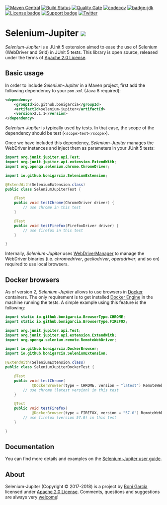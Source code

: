 [![Maven Central](https://img.shields.io/maven-central/v/io.github.bonigarcia/selenium-jupiter.svg)](http://search.maven.org/#search%7Cga%7C1%7Cg%3Aio.github.bonigarcia%20a%3Aselenium-jupiter)
[![Build Status](https://travis-ci.org/bonigarcia/selenium-jupiter.svg?branch=master)](https://travis-ci.org/bonigarcia/selenium-jupiter)
[![Quality Gate](https://sonarcloud.io/api/project_badges/measure?project=io.github.bonigarcia:selenium-jupiter&metric=alert_status)](https://sonarcloud.io/dashboard/index/io.github.bonigarcia:selenium-jupiter)
[![codecov](https://codecov.io/gh/bonigarcia/selenium-jupiter/branch/master/graph/badge.svg)](https://codecov.io/gh/bonigarcia/selenium-jupiter)
[![badge-jdk](https://img.shields.io/badge/jdk-8-green.svg)](http://www.oracle.com/technetwork/java/javase/downloads/index.html)
[![License badge](https://img.shields.io/badge/license-Apache2-green.svg)](http://www.apache.org/licenses/LICENSE-2.0)
[![Support badge]( https://img.shields.io/badge/support-sof-green.svg)](http://stackoverflow.com/questions/tagged/selenium-jupiter)
[![Twitter](https://img.shields.io/badge/follow-@boni_gg-green.svg)](https://twitter.com/boni_gg)

# Selenium-Jupiter [![][Logo]][GitHub Repository]

*Selenium-Jupiter* is a JUnit 5 extension aimed to ease the use of Selenium (WebDriver and Grid) in JUnit 5 tests. This library is open source, released under the terms of [Apache 2.0 License].

## Basic usage

In order to include *Selenium-Jupiter* in a Maven project, first add the following dependency to your `pom.xml` (Java 8 required):

```xml
<dependency>
	<groupId>io.github.bonigarcia</groupId>
	<artifactId>selenium-jupiter</artifactId>
	<version>2.1.1</version>
</dependency>
```

*Selenium-Jupiter* is typically used by tests. In that case, the scope of the dependency should be test (`<scope>test</scope>`).

Once we have included this dependency, *Selenium-Jupiter* manages the WebDriver instances and inject them as parameters in your JUnit 5 tests:

```java
import org.junit.jupiter.api.Test;
import org.junit.jupiter.api.extension.ExtendWith;
import org.openqa.selenium.chrome.ChromeDriver;

import io.github.bonigarcia.SeleniumExtension;

@ExtendWith(SeleniumExtension.class)
public class SeleniumJupiterTest {

    @Test
    public void testChrome(ChromeDriver driver) {
    	// use chrome in this test
    }

    @Test
    public void testFirefox(FirefoxDriver driver) {
    	// use firefox in this test
    }

}
```

Internally, *Selenium-Jupiter* uses [WebDriverManager] to manage the WebDriver binaries (i.e. *chromedriver*, *geckodriver*,  *operadriver*, and so on) required to use local browsers.

## Docker browsers

As of version 2, *Selenium-Jupiter* allows to use browsers in [Docker] containers. The only requirement is to get installed [Docker Engine] in the machine running the tests. A simple example using this feature is the following:

```java
import static io.github.bonigarcia.BrowserType.CHROME;
import static io.github.bonigarcia.BrowserType.FIREFOX;

import org.junit.jupiter.api.Test;
import org.junit.jupiter.api.extension.ExtendWith;
import org.openqa.selenium.remote.RemoteWebDriver;

import io.github.bonigarcia.DockerBrowser;
import io.github.bonigarcia.SeleniumExtension;

@ExtendWith(SeleniumExtension.class)
public class SeleniumJupiterDockerTest {

    @Test
    public void testChrome(
            @DockerBrowser(type = CHROME, version = "latest") RemoteWebDriver driver) {
        // use chrome (latest version) in this test
    }

    @Test
    public void testFirefox(
            @DockerBrowser(type = FIREFOX, version = "57.0") RemoteWebDriver driver) {
        // use firefox (version 57.0) in this test
    }

}
```

## Documentation

You can find more details and examples on the [Selenium-Jupiter user guide].

## About

Selenium-Jupiter (Copyright &copy; 2017-2018) is a project by [Boni Garcia] licensed under [Apache 2.0 License]. Comments, questions and suggestions are always very [welcome][Selenium-Jupiter issues]!

[Apache 2.0 License]: http://www.apache.org/licenses/LICENSE-2.0
[Boni Garcia]: http://bonigarcia.github.io/
[Docker]: https://www.docker.com/
[Docker Engine]: https://www.docker.com/get-docker
[GitHub Repository]: https://github.com/bonigarcia/selenium-jupiter
[Logo]: http://bonigarcia.github.io/img/selenium-jupiter.png
[Selenium-Jupiter user guide]: https://bonigarcia.github.io/selenium-jupiter/
[Selenium-Jupiter issues]: https://github.com/bonigarcia/selenium-jupiter/issues
[Selenium Webdriver]: http://docs.seleniumhq.org/projects/webdriver/
[WebDriverManager]: https://github.com/bonigarcia/webdrivermanager
